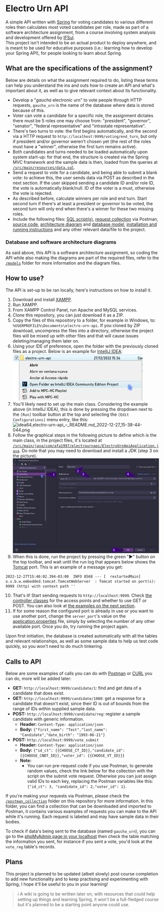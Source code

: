 # Electro Urn API

A simple API written with [Spring](https://spring.io/) for voting candidates to various different roles then calculates most voted candidates per role, made as part of a software architecture assignment, from a course involving system analysis and development offered by [IFSul](http://www.ifsul.edu.br).<br/>
This project isn't intended to be an actual product to deploy anywhere, and is meant to be used for educative purposes (i.e.: learning how to develop your Spring API), for people looking to learn about Spring.

## What are the specifications of the assignment?

Below are details on what the assignment required to do, listing these terms can help you understand the ins and outs how to create an API and what's important about it, as well as to give relevant context about its functionality.

* Develop a "_gaucha_ electronic urn" to vote people through HTTP requests, `gaucha_urn` is the name of the database where data is stored because of this.
* Voter can vote a candidate for a specific role, the assignment dictates there must be 5 roles one may choose from: "president", "governor", "senator", "federal representative" and "intrastate representative".
* There's two turns to vote: the first begins automatically, and the second via a HTTP request to `http://localhost:9999/voting/end_turn`, but only if president and/or governor weren't chosen yet (the rest of the roles must have a "winner", otherwise the first turn remains active).
* Both candidates and turns needed to be loaded automatically upon system start-up: for that end, the structure is created via the Spring MVC framework and the sample data is then, loaded from the queries at [`/src/main/resources/data.sql`](/src/main/resources/data.sql).
* Send a request to vote for a candidate, and being able to submit a blank vote: to achieve this, the user sends data via POST as described in the next section. If the user skipped sending a candidate ID and/or role ID, the vote is automatically blank/null. ID of the voter is a must, otherwise the vote is rejected.
* As described before, calculate winners per role and end turn. Start second turn if there's at least a president or governor to be voted, the second turn will only end when there's a winner for these two missing roles.
* Include the following files: [SQL script(s)](/src/main/resources/data.sql), [request collection](/postman_collection) via Postman, [source code](/src), [architecture diagram](/models/sw_arch_diagram) and [database model](/models/database), [installation and running instructions](#how-to-use) and any other relevant data/file to the project.

### Database and software architecture diagrams

As said above, this API is a software architecture assignment, so coding the API while also making the diagrams are part of the required files, refer to the [`/models`](/models) folder for more information and the diagram files.

## How to use?

The API is set-up to be ran locally, here's instructions on how to install it.

1) Download and install [XAMPP](https://www.apachefriends.org/).
2) Run XAMPP.
3) From XAMPP Control Panel, run Apache and MySQL services.
4) Clone this repository, you can just download it as a ZIP.
5) Copy the files of this repository to a folder, for example in Windows, to: `%USERPROFILE%\Documents\electro-urn-api`. If you cloned by ZIP download, uncompress the files into a directory, otherwise the project files will be mixed up with other files and that will cause issues deleting/managing them later on.
6) Using your IDE of preference, open the folder with the previously cloned files as a project. Below is an example for [IntelliJ IDEA](https://www.jetbrains.com/idea/):<br/>
![explorer,Documentos_2022-12-27_15-34-58-993.png](help_img/explorer,Documentos_2022-12-27_15-34-58-993.png)
7) You'll likely need to set up the main class. Considering the example above (in IntelliJ IDEA), this is done by pressing the dropdown next to the `[Run]` toolbar button at the top and selecting the `[Edit Configurations]` menu entry, like this:<br/>
![idea64,electro-urn-api_–_README.md_2022-12-27_15-38-44-044.png](help_img/idea64,electro-urn-api_–_README.md_2022-12-27_15-38-44-044.png)
8) Follow the graphical steps in the following picture to define which is the main class, in the project files, it's located at [`/src/main/java/com/afa1997/electrournapi/ElectroUrnApiApplication.java`](/src/main/java/com/afa1997/electrournapi/ElectroUrnApiApplication.java). Do note that you may need to download and install a JDK (step 3 on the picture).
![idea64,RunDebug_Configurations_2022-12-27_15-37-41-975.png](help_img/idea64,RunDebug_Configurations_2022-12-27_15-37-41-975.png)
9) When this is done, run the project by pressing the green ":arrow_forward:" button on the top toolbar, and wait until the run log that appears below shows the [Tomcat](https://tomcat.apache.org/) port. This is an example of a message you get:
```
2022-12-27T15:46:02.394-03:00  INFO 8568 --- [  restartedMain] o.s.b.w.embedded.tomcat.TomcatWebServer  : Tomcat started on port(s): 9999 (http) with context path ''
```
10) That's it! Start sending requests to `http://localhost:9999`. Check [the controller classes](/src/main/java/com/afa1997/electrournapi/ctrl) for the access points and whether to use GET or POST. You can also look at [the examples on the next section](#calls-to-api).
11) If for some reason the configured port is already in use or you want to use another port, change the `server_port`'s value on the [application.properties](/src/main/resources/application.properties) file, simply by selecting the number of any other available port. Once you do, try running the project again.

Upon first initiation, the database is created automatically with all the tables and relevant relationships, as well as some sample data to help us test code quickly, so you won't need to do much tinkering.

## Calls to API

Below are some examples of calls you can do with [Postman](https://www.postman.com/) or [CURL](https://curl.se/) you can do, more will be added later:

* **GET:** `http://localhost:9999/candidate/1`: find and get data of a candidate that does exist.
* **GET:** `http://localhost:9999/candidate/1000`: get a response for a candidate that doesn't exist, since their ID is out of bounds from the range of IDs within supplied sample data.
* **POST:** `http://localhost:9999/candidate/reg`: register a sample candidate with generic information.
  * **Header:** `Content-Type: application/json`
  * **Body:** `{"first_name": "Test","last_name": "Candidate","date_birth": "1993-06-21"}`
* **POST:** `http://localhost:9999/vote_submit`
  * **Header:** `Content-Type: application/json`
  * **Body:** `{"id_ct": {{CHOOSE_CT_ID}},"candidate_id": {{CHOOSE_CNDT_ID}},"voter_id": {{CHOOSE_VT_ID}}}`
  * **Note:**
    * You can run pre-request code if you use Postman, to generate random values, check the link below for the collection with the script on the submit vote request. Otherwise you can just assign valid IDs to each key, replacing the Postman variables like this: `{"id_ct": 3, "candidate_id": 2,"voter_id": 1}`.

If you're making your requests via Postman, please check the [`/postman_collection`](/postman_collection) folder on this repository for more information.
In this folder, you can find a collection that can be downloaded and imported to Postman, it contains various examples of requests you can make to the API while it's running.
Each request is labeled and may have sample data in their bodies.

To check if data's being sent to the database (named `gaucha_urn`), you can go to the [phpMyAdmin page in your localhost](http://localhost/phpmyadmin/) then check the table matching the information you sent, for instance if you sent a vote, you'd look at the `vote_reg` table's records.

## Plans

This project is planned to be updated (albeit slowly) post course completion to add new functionality and to keep practising and experimenting with Spring, I hope it'll be useful to you in your learning!

> :information_source: A wiki is going to be written later on, with resources that could help setting up things and learning Spring, it won't be a full-fledged course but it's planned to be a starting point anyone could use.